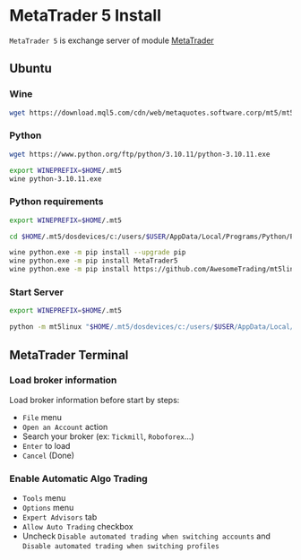 # MetaTrader 5 Install

`MetaTrader 5` is exchange server of module [MetaTrader](../reference/exchange/metatrader/metatrader.md)

## Ubuntu

### Wine

```sh
wget https://download.mql5.com/cdn/web/metaquotes.software.corp/mt5/mt5ubuntu.sh ; chmod +x mt5ubuntu.sh ; ./mt5ubuntu.sh
```

### Python

```sh
wget https://www.python.org/ftp/python/3.10.11/python-3.10.11.exe

export WINEPREFIX=$HOME/.mt5
wine python-3.10.11.exe
```

### Python requirements

```sh
export WINEPREFIX=$HOME/.mt5

cd $HOME/.mt5/dosdevices/c:/users/$USER/AppData/Local/Programs/Python/Python310-32/

wine python.exe -m pip install --upgrade pip
wine python.exe -m pip install MetaTrader5
wine python.exe -m pip install https://github.com/AwesomeTrading/mt5linux/archive/master.zip
```

### Start Server

```sh
export WINEPREFIX=$HOME/.mt5

python -m mt5linux "$HOME/.mt5/dosdevices/c:/users/$USER/AppData/Local/Programs/Python/Python310-32/python.exe"
```

## MetaTrader Terminal

### Load broker information

Load broker information before start by steps:

- `File` menu
- `Open an Account` action
- Search your broker (ex: `Tickmill`, `Roboforex`...)
- `Enter` to load
- `Cancel` (Done)

### Enable Automatic Algo Trading

- `Tools` menu
- `Options` menu
- `Expert Advisors` tab
- `Allow Auto Trading` checkbox
- Uncheck `Disable automated trading when switching accounts` and `Disable automated trading when switching profiles`

